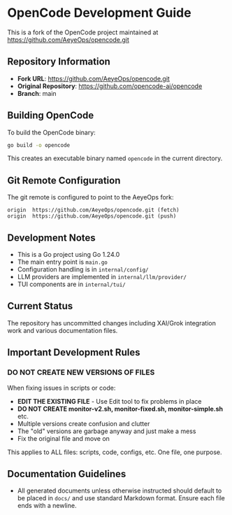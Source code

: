# OpenCode Development Guide

This is a fork of the OpenCode project maintained at https://github.com/AeyeOps/opencode.git

## Repository Information

- **Fork URL**: https://github.com/AeyeOps/opencode.git
- **Original Repository**: https://github.com/opencode-ai/opencode
- **Branch**: main

## Building OpenCode

To build the OpenCode binary:

```bash
go build -o opencode
```

This creates an executable binary named `opencode` in the current directory.

## Git Remote Configuration

The git remote is configured to point to the AeyeOps fork:

```
origin  https://github.com/AeyeOps/opencode.git (fetch)
origin  https://github.com/AeyeOps/opencode.git (push)
```

## Development Notes

- This is a Go project using Go 1.24.0
- The main entry point is `main.go`
- Configuration handling is in `internal/config/`
- LLM providers are implemented in `internal/llm/provider/`
- TUI components are in `internal/tui/`

## Current Status

The repository has uncommitted changes including XAI/Grok integration work and various documentation files.

## Important Development Rules

### DO NOT CREATE NEW VERSIONS OF FILES
When fixing issues in scripts or code:
- **EDIT THE EXISTING FILE** - Use Edit tool to fix problems in place
- **DO NOT CREATE monitor-v2.sh, monitor-fixed.sh, monitor-simple.sh** etc.
- Multiple versions create confusion and clutter
- The "old" versions are garbage anyway and just make a mess
- Fix the original file and move on

This applies to ALL files: scripts, code, configs, etc. One file, one purpose.

## Documentation Guidelines

- All generated documents unless otherwise instructed should default to be placed in `docs/` and use standard Markdown format. Ensure each file ends with a newline.
